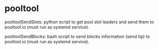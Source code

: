 # pooltool

pooltoolSendSlots: 
python script to get pool slot leaders and send them to pooltool.io (must run as systemd service).

pooltoolSendBlocks:
bash script to send blocks information (send tip) to pooltool.io (must run as systemd service).

